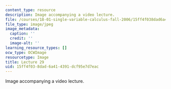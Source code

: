 ```yaml
---
content_type: resource
description: Image accompanying a video lecture.
file: /courses/18-01-single-variable-calculus-fall-2006/15ff4f038dad6a414391dcf95e7d7eac_lec29.jpg
file_type: image/jpeg
image_metadata:
  caption: ''
  credit: ''
  image-alt: ''
learning_resource_types: []
ocw_type: OCWImage
resourcetype: Image
title: Lecture 29
uid: 15ff4f03-8dad-6a41-4391-dcf95e7d7eac
---
```

Image accompanying a video lecture.

